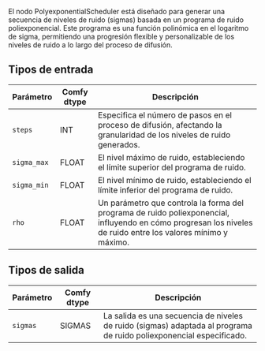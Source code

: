 
El nodo PolyexponentialScheduler está diseñado para generar una secuencia de niveles de ruido (sigmas) basada en un programa de ruido poliexponencial. Este programa es una función polinómica en el logaritmo de sigma, permitiendo una progresión flexible y personalizable de los niveles de ruido a lo largo del proceso de difusión.
## Tipos de entrada

| Parámetro   | Comfy dtype | Descripción                                                                                                                                                                                                                                                                                                                                                      |
|-------------|-------------|--------------------------------------------------------------------------------------------------------------------------------------------------------------------------------------------------------------------------------------------------------------------------------------------------------------------|
| `steps`     | INT         | Especifica el número de pasos en el proceso de difusión, afectando la granularidad de los niveles de ruido generados.                                                                                                                                                                                                                                                                        |
| `sigma_max` | FLOAT       | El nivel máximo de ruido, estableciendo el límite superior del programa de ruido.                                                                                                                                                                                                                                                                                                                                 |
| `sigma_min` | FLOAT       | El nivel mínimo de ruido, estableciendo el límite inferior del programa de ruido.                                                                                                                                                                                                                                                                                                                                 |
| `rho`       | FLOAT       | Un parámetro que controla la forma del programa de ruido poliexponencial, influyendo en cómo progresan los niveles de ruido entre los valores mínimo y máximo.                                                                                                                                                                                                               |

## Tipos de salida

| Parámetro | Comfy dtype | Descripción                                                                 |
|-----------|-------------|-----------------------------------------------------------------------------|
| `sigmas`  | SIGMAS      | La salida es una secuencia de niveles de ruido (sigmas) adaptada al programa de ruido poliexponencial especificado. |